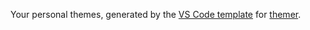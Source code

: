 Your personal themes, generated by the [VS Code template](https://github.com/mjswensen/themer-vscode) for [themer](https://github.com/mjswensen/themer).